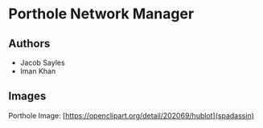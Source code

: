# Porthole Network Manager

## Authors

- Jacob Sayles
- Iman Khan

## Images

Porthole Image: [https://openclipart.org/detail/202069/hublot](spadassin)
